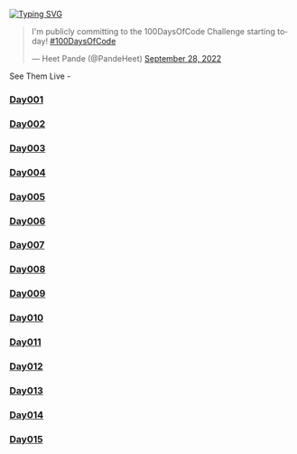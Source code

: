 [![Typing SVG](https://readme-typing-svg.herokuapp.com?font=Fira+Code&pause=500&center=true&width=435&lines=Hello%2C+World!+I'm+Committing+To+The;%23100DaysOfCode+Challenge)](https://git.io/typing-svg)


<blockquote class="twitter-tweet"><p lang="en" dir="ltr">I&#39;m publicly committing to the 100DaysOfCode Challenge starting today! <a href="https://twitter.com/hashtag/100DaysOfCode?src=hash&amp;ref_src=twsrc%5Etfw">#100DaysOfCode</a></p>&mdash; Heet Pande (@PandeHeet) <a href="https://twitter.com/PandeHeet/status/1575162074006663168?ref_src=twsrc%5Etfw">September 28, 2022</a></blockquote>


See Them Live - 

### [Day001](https://tourmaline-queijadas-62e1b4.netlify.app/day001/index.html)
### [Day002](https://tourmaline-queijadas-62e1b4.netlify.app/day002/index.html)
### [Day003](https://tourmaline-queijadas-62e1b4.netlify.app/day003/index.html)
### [Day004](https://tourmaline-queijadas-62e1b4.netlify.app/day004/index.html)
### [Day005](https://tourmaline-queijadas-62e1b4.netlify.app/day005/index.html)
### [Day006](https://tourmaline-queijadas-62e1b4.netlify.app/day006/index.html)
### [Day007](https://tourmaline-queijadas-62e1b4.netlify.app/day007/index.html)
### [Day008](https://tourmaline-queijadas-62e1b4.netlify.app/day008/index.html)
### [Day009](https://tourmaline-queijadas-62e1b4.netlify.app/day009/index.html)
### [Day010](https://tourmaline-queijadas-62e1b4.netlify.app/day010/index.html)
### [Day011](https://tourmaline-queijadas-62e1b4.netlify.app/day011/index.html)
### [Day012](https://tourmaline-queijadas-62e1b4.netlify.app/day012/index.html)
### [Day013](https://tourmaline-queijadas-62e1b4.netlify.app/day013/index.html)
### [Day014](https://tourmaline-queijadas-62e1b4.netlify.app/day014/index.html)
### [Day015](https://tourmaline-queijadas-62e1b4.netlify.app/day015/index.html)
